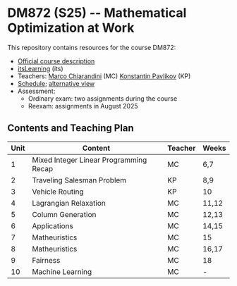 # DM872 (S25) -- Mathematical Optimization at Work

This repository contains resources for the course DM872:

- [Official course description](https://odinlister.sdu.dk/fagbesk/internkode/DM872/)
- [itsLearning](https://sdu.itslearning.com/main.aspx?CourseID=39625) (its)
- Teachers: [Marco Chiarandini](https://imada.sdu.dk/u/march) (MC)
  [Konstantin Pavlikov](https://portal.findresearcher.sdu.dk/en/persons/kop) (KP)
- [Schedule](https://skemaplan.sdu.dk/N340032101/f25);
  [alternative view](./schedule.png)
- Assessment:
    - Ordinary exam: two assignments during the course
    - Reexam: assignments in August 2025


## Contents and Teaching Plan

| Unit | Content                                | Teacher | Weeks |
|  --- | ---                                    | ---     | ---   |
|    1 | Mixed Integer Linear Programming Recap | MC      | 6,7   |
|    2 | Traveling Salesman Problem             | KP      | 8,9   |
|    3 | Vehicle Routing                        | KP      | 10    |
|    4 | Lagrangian Relaxation                  | MC      | 11,12 |
|    5 | Column Generation                      | MC      | 12,13 |
|    6 | Applications                           | MC      | 14,15 |
|    7 | Matheuristics                          | MC      | 15    |
|    8 | Matheuristics                          | MC      | 16,17 |
|    9 | Fairness                               | MC      | 18    |
|   10 | Machine Learning                       | MC      | -     |

